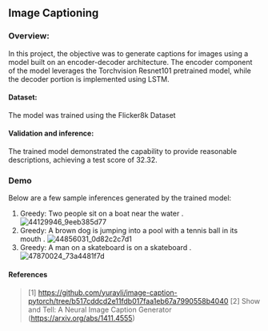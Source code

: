 ## Image Captioning

### Overview:

In this project, the objective was to generate captions for images using a model built on an encoder-decoder architecture. The encoder component of the model leverages the Torchvision Resnet101 pretrained model, while the decoder portion is implemented using LSTM.

#### Dataset:

The model was trained using the Flicker8k Dataset

#### Validation and inference:

The trained model demonstrated the capability to provide reasonable descriptions, achieving a test score of 32.32.

### Demo

Below are a few sample inferences generated by the trained model:
1. Greedy: <start> Two people sit on a boat near the water . <end>
![44129946_9eeb385d77](https://github.com/lahari21/Image_Captioning/assets/62760117/b1a4f6a0-3928-4d1b-83a3-08bafe8227fe)
2. Greedy: <start> A brown dog is jumping into a pool with a tennis ball in its mouth . <end>
![44856031_0d82c2c7d1](https://github.com/lahari21/Image_Captioning/assets/62760117/44e71d2f-399d-43a0-a42e-1a15216594af)
3. Greedy: <start> A man on a skateboard is on a skateboard . <end>
![47870024_73a4481f7d](https://github.com/lahari21/Image_Captioning/assets/62760117/2dfc869d-8a2b-44a1-b736-ecae8565ba35)

#### References
> [1] https://github.com/yurayli/image-caption-pytorch/tree/b517cddcd2e11fdb017faa1eb67a7990558b4040
> [2] Show and Tell: A Neural Image Caption Generator (https://arxiv.org/abs/1411.4555)
